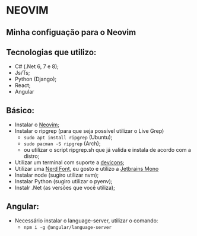 # NEOVIM
## Minha configuação para o Neovim

## Tecnologias que utilizo:
- C# (.Net 6, 7 e 8);
- Js/Ts;
- Python (Django);
- React;
- Angular

## Básico:
- Instalar o [Neovim](https://github.com/neovim/neovim/blob/master/INSTALL.md);
- Instalar o ripgrep (para que seja possível utilizar o Live Grep)
    - `sudo apt install ripgrep` (Ubuntu);
    - `sudo pacman -S ripgrep` (Arch);
    - ou utilizar o script ripgrep.sh que já valida e instala de acordo com a distro;
- Utilizar um terminal com suporte a [devicons](https://devicon.dev/);
- Utilizar uma [Nerd Font](https://www.nerdfonts.com/), eu gosto e utilizo a [Jetbrains Mono](https://www.programmingfonts.org/#jetbrainsmono)
- Instalar node (sugiro utilizar nvm);
- Instalar Python (sugiro utilizar o pyenv);
- Instalr .Net (as versões que você utiliza);

## Angular:
- Necessário instalar o language-server, utilizar o comando:
    - `npm i -g @angular/language-server`



